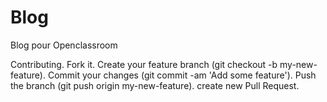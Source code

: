 # Blog
Blog pour Openclassroom

Contributing.
Fork it.
Create your feature branch (git checkout -b my-new-feature).
Commit your changes (git commit -am 'Add some feature').
Push the branch (git push origin my-new-feature).
create new Pull Request.
